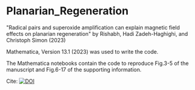 # Planarian_Regeneration
"Radical pairs and superoxide amplification can explain magnetic field effects on planarian regeneration" by Rishabh, Hadi Zadeh-Haghighi, and Christoph Simon (2023)

Mathematica, Version 13.1 (2023) was used to write the code.

The Mathematica notebooks contain the code to reproduce Fig.3-5 of the manuscript and Fig.6-17 of the supporting information.

Cite: [![DOI](https://zenodo.org/badge/730456167.svg)](https://zenodo.org/doi/10.5281/zenodo.10398491)
